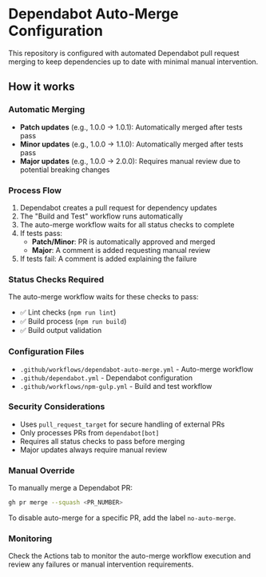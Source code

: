 # Dependabot Auto-Merge Configuration

This repository is configured with automated Dependabot pull request merging to keep dependencies up to date with minimal manual intervention.

## How it works

### Automatic Merging

- **Patch updates** (e.g., 1.0.0 → 1.0.1): Automatically merged after tests pass
- **Minor updates** (e.g., 1.0.0 → 1.1.0): Automatically merged after tests pass
- **Major updates** (e.g., 1.0.0 → 2.0.0): Requires manual review due to potential breaking changes

### Process Flow

1. Dependabot creates a pull request for dependency updates
2. The "Build and Test" workflow runs automatically
3. The auto-merge workflow waits for all status checks to complete
4. If tests pass:
   - **Patch/Minor**: PR is automatically approved and merged
   - **Major**: A comment is added requesting manual review
5. If tests fail: A comment is added explaining the failure

### Status Checks Required

The auto-merge workflow waits for these checks to pass:

- ✅ Lint checks (`npm run lint`)
- ✅ Build process (`npm run build`)
- ✅ Build output validation

### Configuration Files

- `.github/workflows/dependabot-auto-merge.yml` - Auto-merge workflow
- `.github/dependabot.yml` - Dependabot configuration
- `.github/workflows/npm-gulp.yml` - Build and test workflow

### Security Considerations

- Uses `pull_request_target` for secure handling of external PRs
- Only processes PRs from `dependabot[bot]`
- Requires all status checks to pass before merging
- Major updates always require manual review

### Manual Override

To manually merge a Dependabot PR:

```bash
gh pr merge --squash <PR_NUMBER>
```

To disable auto-merge for a specific PR, add the label `no-auto-merge`.

### Monitoring

Check the Actions tab to monitor the auto-merge workflow execution and review any failures or manual intervention requirements.
